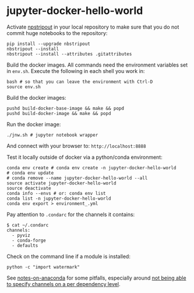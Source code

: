 # jupyter-docker-hello-world

Activate [npstripout](https://github.com/kynan/nbstripout) in your local repository to make sure that you do not commit huge notebooks to the repository:

    pip install --upgrade nbstripout
    nbstripout --install
    nbstripout --install --attributes .gitattributes

Build the docker images. All commands need the environment variables set in `env.sh`. Execute the following in each shell you work in:

    bash # so that you can leave the environment with Ctrl-D
    source env.sh

Build the docker images:

    pushd build-docker-base-image && make && popd
    pushd build-docker-image && make && popd

Run the docker image:

    ./jnw.sh # jupyter notebook wrapper

And connect with your browser to: `http://localhost:8888`

Test it locally outside of docker via a python/conda environment:

    conda env create # conda env create -n jupyter-docker-hello-world
    # conda env update
    # conda remove --name jupyter-docker-hello-world --all
    source activate jupyter-docker-hello-world
    source deactivate
    conda info --envs # or: conda env list
    conda list -n jupyter-docker-hello-world
    conda env export > environment_.yml

Pay attention to `.condarc` for the channels it contains:

    $ cat ~/.condarc
    channels:
      - pyviz
      - conda-forge
      - defaults

Check on the command line if a module is installed:

    python -c "import watermark"

See [notes-on-anaconda](http://vincebuffalo.org/notes/2017/08/28/notes-on-anaconda.html) for some pitfalls, especially around [not being able to specify channels on a per dependency level](https://github.com/conda/conda/issues/2800).
